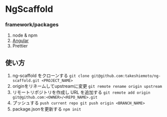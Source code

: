 # NgScaffold

### framework/packages

1. node & npm
2. [Angular](https://angular.jp/)
3. Prettier

## 使い方

1. ng-scaffold をクローンする `git clone git@github.com:takeshiemoto/ng-scaffold.git <PROJECT_NAME>`
1. originをリネームしてupstreamに変更 `git remote rename origin upstream`
2. リモートリポジトリを作成し URL を追加する `git remote add origin git@github.com:<OWNER>/<REPO_NAME>.git`
3. プッシュする `push current repo git push origin <BRANCH_NAME>`
4. package.jsonを更新する `npm init`

